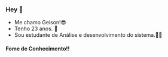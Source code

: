### Hey 👋

- Me chamo Geison!😎
- Tenho 23 anos. 🎈
- Sou estudante de Análise e desenvolvimento do sistema.👨‍💻

#### Fome de Conhecimento!!
